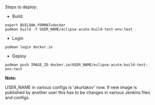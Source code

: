 Steps to deploy:

* Build:

```
export BUILDAH_FORMAT=docker
podman build -t USER_NAME/eclipse-acute-build-test-env:test .
```

* Login

```
podman login docker.io
```

* Deploy

```
podman push IMAGE_ID docker.io/USER_NAME/eclipse-acute-build-test-env:test
```

**Note:**

USER_NAME in various configs is 'akurtakov' now. If new image is published by another user this has to be changes in various Jenkins files and configs.
